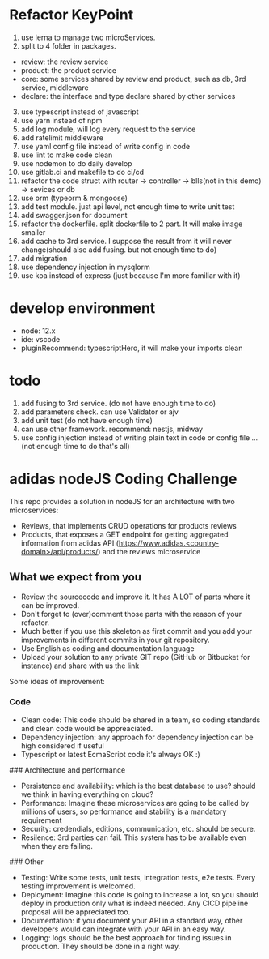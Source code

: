# Refactor KeyPoint
1. use lerna to manage two microServices.
2. split to 4 folder in packages.
  - review: the review service
  - product: the product service
  - core: some services shared by review and product, such as db, 3rd service, middleware
  - declare: the interface and type declare shared by other services
3. use typescript instead of javascript
4. use yarn instead of npm
5. add log module, will log every request to the service
6. add ratelimit middleware
7. use yaml config file instead of write config in code
8. use lint to make code clean
9. use nodemon to do daily develop
10. use gitlab.ci and makefile to do ci/cd
11. refactor the code struct with router -> controller -> blls(not in this demo) -> sevices or db
12. use orm (typeorm & mongoose)
13. add test module. just api level, not enough time to write unit test
14. add swagger.json for document
15. refactor the dockerfile. split dockerfile to 2 part. It will make image smaller
16. add cache to 3rd service. I suppose the result from it will never change(should alse add fusing. but not enough time to do)
17. add migration
18. use dependency injection in mysqlorm
19. use koa instead of express (just because I'm more familiar with it)

# develop environment
- node: 12.x
- ide: vscode
- pluginRecommend: typescriptHero, it will make your imports clean

# todo
1. add fusing to 3rd service. (do not have enough time to do)
2. add parameters check. can use Validator or ajv
3. add unit test (do not have enough time)
4. can use other framework. recommend: nestjs, midway
5. use config injection instead of writing plain text in code or config file
...(not enough time to do that's all)




# adidas nodeJS Coding Challenge
This repo provides a solution in nodeJS for an architecture with two microservices:
- Reviews, that implements CRUD operations for products reviews
- Products, that exposes a GET endpoint for getting aggregated information from adidas API (https://www.adidas.<country-domain>/api/products/<product-id>) and the reviews microservice

## What we expect from you
- Review the sourcecode and improve it. It has A LOT of parts where it can be improved.
- Don't forget to (over)comment those parts with the reason of your refactor.
- Much better if you use this skeleton as first commit and you add your improvements in different commits in your git repository.
- Use English as coding and documentation language
- Upload your solution to any private GIT repo (GitHub or Bitbucket for instance) and share with us the link

Some ideas of improvement:
### Code
- Clean code: This code should be shared in a team, so coding standards and clean code would be appreaciated.
- Dependency injection: any approach for dependency injection can be high considered if useful
- Typescript or latest EcmaScript code it's always OK :)

### Architecture and performance
- Persistence and availability: which is the best database to use? should we think in having everything on cloud?
- Performance: Imagine these microservices are going to be called by millions of users, so performance and stability is a mandatory requirement
- Security: credendials, editions, communication, etc. should be secure.
- Resilence: 3rd parties can fail. This system has to be available even when they are failing.

### Other
- Testing: Write some tests, unit tests, integration tests, e2e tests. Every testing improvement is welcomed.
- Deployment: Imagine this code is going to increase a lot, so you should deploy in production only what is indeed needed. Any CICD pipeline proposal will be appreciated too.
- Documentation: if you document your API in a standard way, other developers would can integrate with your API in an easy way.
- Logging: logs should be the best approach for finding issues in production. They should be done in a right way.
